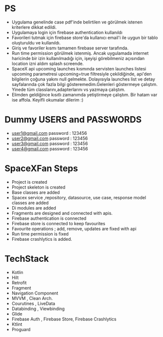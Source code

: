 # **PS**
- Uygulama genelinde case pdf'inde belirtilen ve görülmek istenen kriterlere dikkat edildi. 
- Uygulamaya login için firebase authentication kullanıldı
- Favorileri tutmak için firebase store'da kullanıcı email'i ile uygun bir tablo oluşturuldu ve kullanıldı. 
- Giriş ve favoriler kısmı tamamen firebase server tarafında.
- Run time permission görülmek istenmiş. Ancak uygulamada internet haricinde bir izin kullanılmadığı için, işeyişi görebilmeniz açısından location izni aldım splash screende.
- SpaceX api upcoming launches kısmında servisten launches listesi upcoming parametresi upcoming=true filtresiyle çekildiğinde, api'den bilgilerin çoğuna yakını null gelmekte. Dolayısıyla launches list ve detay sayfalarında çok fazla bilgi gösteremedim.Gelenleri göstermeye çalıştım. Yinede tüm classlarını,adapterlarını vs yazmaya çalıştım.
- Elimden geldiğince kısıtlı zamanımda yetiştirmeye çalıştım. Bir hatam var ise affola. Keyifli okumalar dilerim :)

# Dummy USERS and PASSWORDS
- user1@gmail.com password : 123456
- user2@gmail.com password : 123456
- user3@gmail.com password : 123456
- user4@gmail.com password : 123456

# SpaceXFan Steps
- Project is created
- Project skeleton is created
- Base classes are added
- Spacex service ,repository, datasource, use case, response model classes are added
- Di modules are added
- Fragments are designed and connected with apis.
- Firebase authentication is connected
- Firebase store is connected to keep favourites
- Favourite operations ; add, remove, updates are fixed with api
- Run time permission is fixed
- Firebase crashlytics is added.

# TechStack
- Kotlin
- Hilt
- Retrofit 
- Fragment
- Navigation Component
- MVVM , Clean Arch.
- Courutines , LiveData
- Databinding , Viewbinding
- Glide
- Firebase Auth , Firebase Store, Firebase Crashlytics
- Ktlint
- Proguard

